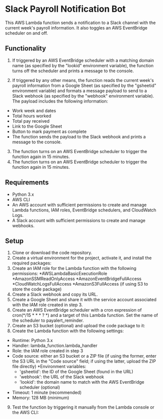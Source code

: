 # Slack Payroll Notification Bot
This AWS Lambda function sends a notification to a Slack channel with the current week's payroll information. It also toggles an AWS EventBridge scheduler on and off.


## Functionality

1. If triggered by an AWS EventBridge scheduler with a matching domain name (as specified by the "lookid" environment variable), the function turns off the scheduler and prints a message to the console.

2. If triggered by any other means, the function reads the current week's payroll information from a Google Sheet (as specified by the "gsheetid" environment variable) and formats a message payload to send to a Slack webhook (as specified by the "webhook" environment variable). The payload includes the following information:
  * Work week and dates
  * Total hours worked
  * Total pay received
  * Link to the Google Sheet
  * Button to mark payment as complete
  * The function sends the payload to the Slack webhook and prints a message to the console.
3. The function turns on an AWS EventBridge scheduler to trigger the function again in 15 minutes.
4. The function turns on an AWS EventBridge scheduler to trigger the function again in 15 minutes.

## Requirements
* Python 3.x
* AWS CLI
* An AWS account with sufficient permissions to create and manage Lambda functions, IAM roles, EventBridge schedulers, and CloudWatch Logs.
* A Slack account with sufficient permissions to create and manage webhooks.

## Setup
1. Clone or download the code repository.
2. Create a virtual environment for the project, activate it, and install the required packages:
3. Create an IAM role for the Lambda function with the following permissions:
  *AWSLambdaBasicExecutionRole
  *AmazonSSMReadOnlyAccess
  *AmazonEventBridgeFullAccess
  *CloudWatchLogsFullAccess
  *AmazonS3FullAccess (if using S3 to store the code package)
4. Create a Slack webhook and copy its URL.
5. Create a Google Sheet and share it with the service account associated with the IAM role created in step 3.
6. Create an AWS EventBridge scheduler with a cron expression of cron(*/15 * * * ? *) and a target of this Lambda function. Set the name of the scheduler to payalert_reminder.
7. Create an S3 bucket (optional) and upload the code package to it:
8. Create the Lambda function with the following settings:
  * Runtime: Python 3.x
  * Handler: lambda_function.lambda_handler
  * Role: the IAM role created in step 3
  * Code source: either an S3 bucket or a ZIP file (if using the former, enter the S3 URL in the "Code source" field; if using the latter, upload the ZIP file directly)
  *Environment variables:
    * 'gsheetid': the ID of the Google Sheet (found in the URL)
    * 'webhook': the URL of the Slack webhook
    * 'lookid': the domain name to match with the AWS EventBridge scheduler (optional)
  * Timeout: 1 minute (recommended)
  * Memory: 128 MB (minimum)
 9. Test the function by triggering it manually from the Lambda console or the AWS CLI:

  




